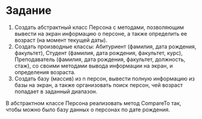 # Задание

1) Создать абстрактный класс Персона с методами, позволяющим вывести на экран
информацию о персоне, а также определить ее возраст (на момент текущей даты).
2) Создать производные классы: Абитуриент (фамилия, дата рождения, факультет), Студент
(фамилия, дата рождения, факультет, курс), Преподаватель (фамилия, дата рождения, 
факультет, должность, стаж), со своими методами вывода информации на экран, и
определения возраста.
3) Создать базу (массив) из n персон, вывести полную информацию из базы на экран, а
также организовать поиск персон, чей возраст попадает в заданный диапазон. 

 В абстрактном классе Персона реализовать метод CompareTo так, чтобы
можно было базу данных о персонах по дате рождения. 
